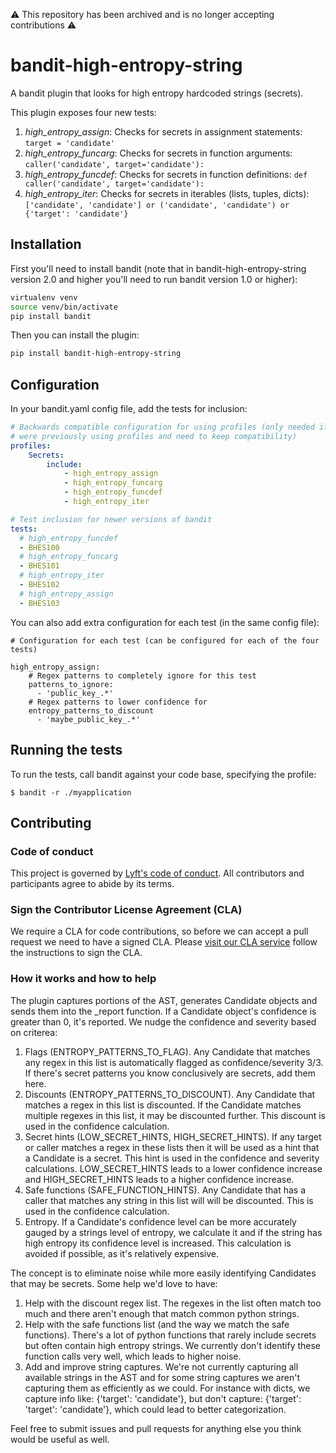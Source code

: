 ⚠️ This repository has been archived and is no longer accepting contributions ⚠️

# bandit-high-entropy-string

A bandit plugin that looks for high entropy hardcoded strings (secrets).

This plugin exposes four new tests:

1. *high\_entropy\_assign*: Checks for secrets in assignment statements: `target = 'candidate'`
2. *high\_entropy\_funcarg*: Checks for secrets in function arguments: `caller('candidate', target='candidate'):`
3. *high\_entropy\_funcdef*: Checks for secrets in function definitions: `def caller('candidate', target='candidate'):`
4. *high\_entropy\_iter*: Checks for secrets in iterables (lists, tuples, dicts): `['candidate',
'candidate'] or ('candidate', 'candidate') or {'target': 'candidate'}`

## Installation

First you'll need to install bandit (note that in bandit-high-entropy-string
version 2.0 and higher you'll need to run bandit version 1.0 or higher):

```bash
virtualenv venv
source venv/bin/activate
pip install bandit
```

Then you can install the plugin:

```bash
pip install bandit-high-entropy-string
```

## Configuration

In your bandit.yaml config file, add the tests for inclusion:

```yaml
# Backwards compatible configuration for using profiles (only needed if you
# were previously using profiles and need to keep compatibility)
profiles:
    Secrets:
        include:
            - high_entropy_assign
            - high_entropy_funcarg
            - high_entropy_funcdef
            - high_entropy_iter

# Test inclusion for newer versions of bandit
tests:
  # high_entropy_funcdef
  - BHES100
  # high_entropy_funcarg
  - BHES101
  # high_entropy_iter
  - BHES102
  # high_entropy_assign
  - BHES103
```

You can also add extra configuration for each test (in the same config file):

```
# Configuration for each test (can be configured for each of the four tests)

high_entropy_assign:
    # Regex patterns to completely ignore for this test
    patterns_to_ignore:
      - 'public_key_.*'
    # Regex patterns to lower confidence for
    entropy_patterns_to_discount
      - 'maybe_public_key_.*'
```

## Running the tests

To run the tests, call bandit against your code base, specifying the profile:

```
$ bandit -r ./myapplication
```

## Contributing

### Code of conduct

This project is governed by [Lyft's code of
conduct](https://github.com/lyft/code-of-conduct).
All contributors and participants agree to abide by its terms.

### Sign the Contributor License Agreement (CLA)

We require a CLA for code contributions, so before we can accept a pull request
we need to have a signed CLA. Please [visit our CLA
service](https://oss.lyft.com/cla)
follow the instructions to sign the CLA.

### How it works and how to help

The plugin captures portions of the AST, generates Candidate objects and sends
them into the _report function. If a Candidate object's confidence is greater
than 0, it's reported. We nudge the confidence and severity based on criterea:

1. Flags (ENTROPY_PATTERNS_TO_FLAG). Any Candidate that matches any regex in this
   list is automatically flagged as confidence/severity 3/3. If there's secret
   patterns you know conclusively are secrets, add them here.
2. Discounts (ENTROPY_PATTERNS_TO_DISCOUNT). Any Candidate that matches a regex in
   this list is discounted. If the Candidate matches multiple regexes in this
   list, it may be discounted further. This discount is used in the confidence
   calculation.
3. Secret hints (LOW_SECRET_HINTS, HIGH_SECRET_HINTS). If any target or caller
   matches a regex in these lists then it will be used as a hint that a
   Candidate is a secret. This hint is used in the confidence and severity
   calculations. LOW_SECRET_HINTS leads to a lower confidence increase and
   HIGH_SECRET_HINTS leads to a higher confidence increase.
4. Safe functions (SAFE_FUNCTION_HINTS). Any Candidate that has a caller that
   matches any string in this list will will be discounted. This is used in the
   confidence calculation.
5. Entropy. If a Candidate's confidence level can be more accurately gauged by
   a strings level of entropy, we calculate it and if the string has high
   entropy its confidence level is increased. This calculation is avoided if
   possible, as it's relatively expensive.

The concept is to eliminate noise while more easily identifying Candidates that
may be secrets. Some help we'd love to have:

1. Help with the discount regex list. The regexes in the list often match too
   much and there aren't enough that match common python strings.
2. Help with the safe functions list (and the way we match the safe functions).
   There's a lot of python functions that rarely include secrets but often
   contain high entropy strings. We currently don't identify these function
   calls very well, which leads to higher noise.
3. Add and improve string captures. We're not currently capturing all available strings
   in the AST and for some string captures we aren't capturing them as
   efficiently as we could. For instance with dicts, we capture info like:
   {'target': 'candidate'}, but don't capture: {'target': 'target': 'candidate'},
   which could lead to better categorization.

Feel free to submit issues and pull requests for anything else you think would be useful
as well.
